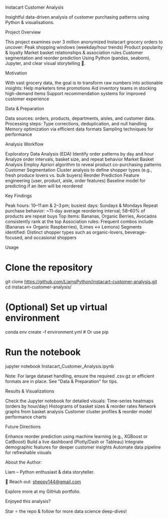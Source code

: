 Instacart Customer Analysis

Insightful data-driven analysis of customer purchasing patterns using Python & visualisations.

Project Overview

This project examines over 3 million anonymized Instacart grocery orders to uncover:
Peak shopping windows (weekday/hour trends)
Product popularity & loyalty
Market basket relationships & association rules
Customer segmentation and reorder prediction
Using Python (pandas, seaborn), Jupyter, and clear visual storytelling 🎯.

Motivation

With vast grocery data, the goal is to transform raw numbers into actionable insights:
Help marketers time promotions
Aid inventory teams in stocking high-demand items
Support recommendation systems for improved customer experience

Data & Preparation

Data sources: orders, products, departments, aisles, and customer data.
Processing steps:
Type corrections, deduplication, and null handling
Memory optimization via efficient data formats
Sampling techniques for performance

Analysis Workflow

Exploratory Data Analysis (EDA)
Identify order patterns by day and hour
Analyze order intervals, basket size, and repeat behavior
Market Basket Analysis
Employ Apriori algorithm to reveal product co-purchasing patterns
Customer Segmentation
Cluster analysis to define shopper types (e.g., fresh produce lovers vs. bulk buyers)
Reorder Prediction
Feature engineering (user, product, aisle, order features)
Baseline model for predicting if an item will be reordered

Key Findings

Peak hours: 10–11 am & 2–3 pm; busiest days: Sundays & Mondays
Repeat purchase behavior: ~11-day average reordering interval; 58–60% of products are repeat buys
Top items: Bananas, Organic Berries, Avocados consistently rank at the top
Association rules: Frequent combos include (Bananas ↔ Organic Raspberries), (Limes ↔ Lemons)
Segments identified: Distinct shopper types such as organic-lovers, beverage-focused, and occasional shoppers

Usage

# Clone the repository
git clone https://github.com/LiamsPython/instacart-customer-analysis.git
cd instacart-customer-analysis/

# (Optional) Set up virtual environment
conda env create -f environment.yml   # Or use pip

# Run the notebook
jupyter notebook Instacart_Customer_Analysis.ipynb

Note: For large dataset handling, ensure the required .csv.gz or efficient formats are in place. See "Data & Preparation" for tips.

Results & Visualizations

Check the Jupyter notebook for detailed visuals:
Time-series heatmaps (orders by hour/day)
Histograms of basket sizes & reorder rates
Network graphs from basket analysis
Customer cluster profiles & reorder model performance charts

Future Directions

Enhance reorder prediction using machine learning (e.g., XGBoost or CatBoost)
Build a live dashboard (Plotly/Dash or Tableau)
Integrate demographic features for deeper customer insights
Automate data pipeline for refreshable visuals

About the Author:

Liam – Python enthusiast & data storyteller.

📨 Reach out: sheppy144@gmail.com

Explore more at my GitHub portfolio.

Enjoyed this analysis?

Star ⭐ the repo & follow for more data science deep-dives!
